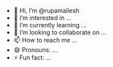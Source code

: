 - 👋 Hi, I’m @rupamallesh
- 👀 I’m interested in ...
- 🌱 I’m currently learning ...
- 💞️ I’m looking to collaborate on ...
- 📫 How to reach me ...
- 😄 Pronouns: ...
- ⚡ Fun fact: ...

<!---
rupamallesh/rupamallesh is a ✨ special ✨ repository because its `README.md` (this file) appears on your GitHub profile.
You can click the Preview link to take a look at your changes.
--->
